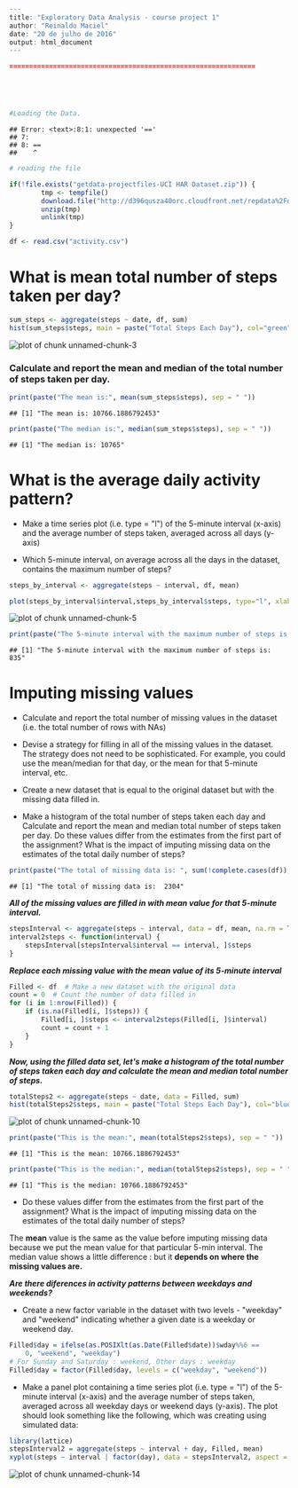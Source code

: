

```r
---
title: "Exploratory Data Analysis - course project 1"
author: "Reinaldo Maciel"
date: "20 de julho de 2016"
output: html_document
---

==============================================================





#Loading the Data.
```

```
## Error: <text>:8:1: unexpected '=='
## 7: 
## 8: ==
##    ^
```

```r
# reading the file

if(!file.exists("getdata-projectfiles-UCI HAR Dataset.zip")) {
        tmp <- tempfile()
        download.file("http://d396qusza40orc.cloudfront.net/repdata%2Fdata%2Factivity.zip",tmp)
        unzip(tmp)
        unlink(tmp)
}

df <- read.csv("activity.csv")
```




# What is mean total number of steps taken per day?


```r
sum_steps <- aggregate(steps ~ date, df, sum)
hist(sum_steps$steps, main = paste("Total Steps Each Day"), col="green", xlab="Total of Steps")
```

![plot of chunk unnamed-chunk-3](figure/unnamed-chunk-3-1.png)

### Calculate and report the mean and median of the total number of steps taken per day.


```r
print(paste("The mean is:", mean(sum_steps$steps), sep = " "))
```

```
## [1] "The mean is: 10766.1886792453"
```

```r
print(paste("The median is:", median(sum_steps$steps), sep = " "))
```

```
## [1] "The median is: 10765"
```



# What is the average daily activity pattern?

* Make a time series plot (i.e. type = "l") of the 5-minute interval (x-axis) and the average number of steps taken, averaged across all days (y-axis)

* Which 5-minute interval, on average across all the days in the dataset, contains the maximum number of steps?


```r
steps_by_interval <- aggregate(steps ~ interval, df, mean)

plot(steps_by_interval$interval,steps_by_interval$steps, type="l", xlab="Interval", ylab="Number of Steps",main="Average Number of Steps per Day by Interval")
```

![plot of chunk unnamed-chunk-5](figure/unnamed-chunk-5-1.png)



```r
print(paste("The 5-minute interval with the maximum number of steps is:", steps_by_interval[which.max(steps_by_interval$steps),1], sep = " "))
```

```
## [1] "The 5-minute interval with the maximum number of steps is: 835"
```




# Imputing missing values

* Calculate and report the total number of missing values in the dataset (i.e. the total number of rows with NAs)

* Devise a strategy for filling in all of the missing values in the dataset. The strategy does not need to be sophisticated. For example, you could use the mean/median for that day, or the mean for that 5-minute interval, etc.

* Create a new dataset that is equal to the original dataset but with the missing data filled in.

* Make a histogram of the total number of steps taken each day and Calculate and report the mean and median total number of steps taken per day. Do these values differ from the estimates from the first part of the assignment? What is the impact of imputing missing data on the estimates of the total daily number of steps?



```r
print(paste("The total of missing data is: ", sum(!complete.cases(df)), sep = " "))
```

```
## [1] "The total of missing data is:  2304"
```



**_All of the missing values are filled in with mean value for that 5-minute interval._**


```r
stepsInterval <- aggregate(steps ~ interval, data = df, mean, na.rm = TRUE)
interval2steps <- function(interval) {
    stepsInterval[stepsInterval$interval == interval, ]$steps
}
```

**_Replace each missing value with the mean value of its 5-minute interval_**


```r
Filled <- df  # Make a new dataset with the original data
count = 0  # Count the number of data filled in
for (i in 1:nrow(Filled)) {
    if (is.na(Filled[i, ]$steps)) {
        Filled[i, ]$steps <- interval2steps(Filled[i, ]$interval)
        count = count + 1
    }
}
```


**_Now, using the filled data set, let's make a histogram of the total number of steps taken each day and calculate the mean and median total number of steps._**

```r
totalSteps2 <- aggregate(steps ~ date, data = Filled, sum)
hist(totalSteps2$steps, main = paste("Total Steps Each Day"), col="blue", xlab="Total of Steps")
```

![plot of chunk unnamed-chunk-10](figure/unnamed-chunk-10-1.png)


```r
print(paste("This is the mean:", mean(totalSteps2$steps), sep = " "))
```

```
## [1] "This is the mean: 10766.1886792453"
```


```r
print(paste("This is the median:", median(totalSteps2$steps), sep = " "))
```

```
## [1] "This is the median: 10766.1886792453"
```

* Do these values differ from the estimates from the first part of the assignment? What is the impact of imputing missing data on the estimates of the total daily number of steps?

 The **mean** value is the same as the value before imputing missing data because we put the mean value for that particular 5-min interval. The median value shows a little difference : but it **depends on where the missing values are.**



**_Are there diferences in activity patterns between weekdays and weekends?_**

* Create a new factor variable in the dataset with two levels - "weekday" and "weekend" indicating whether a given date is a weekday or weekend day.


```r
Filled$day = ifelse(as.POSIXlt(as.Date(Filled$date))$wday%%6 == 
    0, "weekend", "weekday")
# For Sunday and Saturday : weekend, Other days : weekday
Filled$day = factor(Filled$day, levels = c("weekday", "weekend"))
```



* Make a panel plot containing a time series plot (i.e. type = "l") of the 5-minute interval (x-axis) and the average number of steps taken, averaged across all weekday days or weekend days (y-axis). The plot should look something like the following, which was creating using simulated data:


```r
library(lattice)
stepsInterval2 = aggregate(steps ~ interval + day, Filled, mean)
xyplot(steps ~ interval | factor(day), data = stepsInterval2, aspect = 1/2, type = "l")
```

![plot of chunk unnamed-chunk-14](figure/unnamed-chunk-14-1.png)
```

